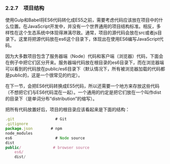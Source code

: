 ### 2.2.7　项目结构

使用Gulp和Babel将ES6代码转化成ES5之前，需要考虑代码应该放在项目中的什么位置。在JavaScript开发中，并没有一个世界通用的项目结构标准。相反，多样性在这个生态系统中体现得淋漓尽致。通常，项目的源代码会放在src或者js目录下。这里将把源代码放在es6这个目录下，体现出在使用ES6编写JavaScript代码。

因为大多数项目包含了服务器端（Node）代码和客户端（浏览器）代码，下面会在例子中把它们区分开来。服务器端代码放在根目录的es6目录下，而在浏览器端可以看到的代码放在public/es6目录下（默认情况下，所有被浏览器加载的代码都是public的，这是一个很常见的约定）。

在下一节，会把ES6代码转换成ES5代码，所以还需要一个地方来存放这些代码（不想把它们与ES6代码混在一起）。一个通用的约定是把它们放在一个叫作dist的目录下（是单词分布“distribution”的缩写）。

把所有代码放置好后，项目的根目录应该看起来是下面的结构：

```javascript
.git                  # Git
.gitignore
package.json        # npm
node_modules
es6                   # Node source
dist
public/              # browser source
    es6/
    dist/
```

